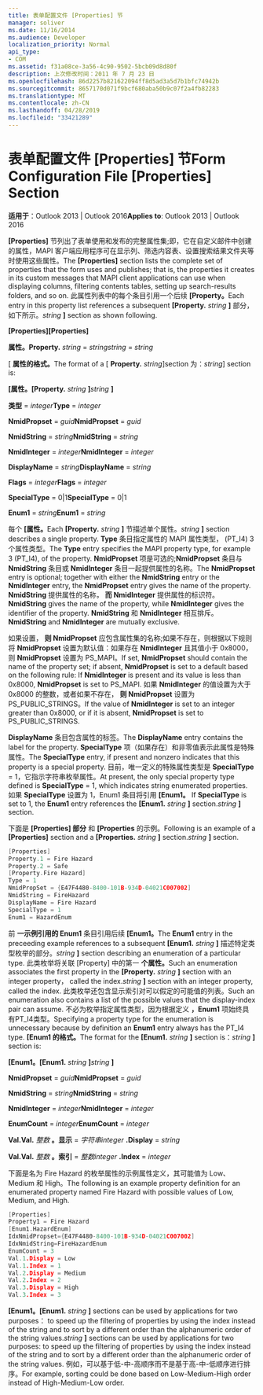 ```yaml
---
title: 表单配置文件 [Properties] 节
manager: soliver
ms.date: 11/16/2014
ms.audience: Developer
localization_priority: Normal
api_type:
- COM
ms.assetid: f31a08ce-3a56-4c90-9502-5bcb09d8d80f
description: 上次修改时间：2011 年 7 月 23 日
ms.openlocfilehash: 86d2257b821622094ff8d5ad3a5d7b1bfc74942b
ms.sourcegitcommit: 8657170d071f9bcf680aba50b9c07f2a4fb82283
ms.translationtype: MT
ms.contentlocale: zh-CN
ms.lasthandoff: 04/28/2019
ms.locfileid: "33421289"
---
```

# <a name="form-configuration-file-properties-section"></a><span data-ttu-id="f959a-103">表单配置文件 [Properties] 节</span><span class="sxs-lookup"><span data-stu-id="f959a-103">Form Configuration File [Properties] Section</span></span>

  
  
<span data-ttu-id="f959a-104">**适用于**：Outlook 2013 | Outlook 2016</span><span class="sxs-lookup"><span data-stu-id="f959a-104">**Applies to**: Outlook 2013 | Outlook 2016</span></span> 
  
<span data-ttu-id="f959a-105">**[Properties]** 节列出了表单使用和发布的完整属性集;即，它在自定义邮件中创建的属性，MAPI 客户端应用程序可在显示列、筛选内容表、设置搜索结果文件夹等时使用这些属性。</span><span class="sxs-lookup"><span data-stu-id="f959a-105">The **[Properties]** section lists the complete set of properties that the form uses and publishes; that is, the properties it creates in its custom messages that MAPI client applications can use when displaying columns, filtering contents tables, setting up search-results folders, and so on.</span></span> <span data-ttu-id="f959a-106">此属性列表中的每个条目引用一个后续 **[Property。**</span><span class="sxs-lookup"><span data-stu-id="f959a-106">Each entry in this property list references a subsequent **[Property.**</span></span> <span data-ttu-id="f959a-107">_string_ **]** 部分，如下所示。</span><span class="sxs-lookup"><span data-stu-id="f959a-107">_string_ **]** section as shown following.</span></span> 
  
 <span data-ttu-id="f959a-108">**[Properties]**</span><span class="sxs-lookup"><span data-stu-id="f959a-108">**[Properties]**</span></span>
  
 <span data-ttu-id="f959a-109">**属性。**</span><span class="sxs-lookup"><span data-stu-id="f959a-109">**Property.**</span></span> <span data-ttu-id="f959a-110">_string_  =  _string_</span><span class="sxs-lookup"><span data-stu-id="f959a-110">_string_ =  _string_</span></span>
  
<span data-ttu-id="f959a-111">[ **属性的格式。**</span><span class="sxs-lookup"><span data-stu-id="f959a-111">The format of a [ **Property.**</span></span> <span data-ttu-id="f959a-112">_string_]section 为：</span><span class="sxs-lookup"><span data-stu-id="f959a-112">_string_] section is:</span></span> 
  
 <span data-ttu-id="f959a-113">**[属性。**</span><span class="sxs-lookup"><span data-stu-id="f959a-113">**[Property.**</span></span> <span data-ttu-id="f959a-114">_string_ **]**</span><span class="sxs-lookup"><span data-stu-id="f959a-114">_string_ **]**</span></span>
  
 <span data-ttu-id="f959a-115">**类型**  =  _integer_</span><span class="sxs-lookup"><span data-stu-id="f959a-115">**Type** =  _integer_</span></span>
  
 <span data-ttu-id="f959a-116">**NmidPropset**  =  _guid_</span><span class="sxs-lookup"><span data-stu-id="f959a-116">**NmidPropset** =  _guid_</span></span>
  
 <span data-ttu-id="f959a-117">**NmidString**  =  _string_</span><span class="sxs-lookup"><span data-stu-id="f959a-117">**NmidString** =  _string_</span></span>
  
 <span data-ttu-id="f959a-118">**NmidInteger**  =  _integer_</span><span class="sxs-lookup"><span data-stu-id="f959a-118">**NmidInteger** =  _integer_</span></span>
  
 <span data-ttu-id="f959a-119">**DisplayName**  =  _string_</span><span class="sxs-lookup"><span data-stu-id="f959a-119">**DisplayName** =  _string_</span></span>
  
 <span data-ttu-id="f959a-120">**Flags**  =  _integer_</span><span class="sxs-lookup"><span data-stu-id="f959a-120">**Flags** =  _integer_</span></span>
  
 <span data-ttu-id="f959a-121">**SpecialType** = 0|1</span><span class="sxs-lookup"><span data-stu-id="f959a-121">**SpecialType** = 0|1</span></span> 
  
 <span data-ttu-id="f959a-122">**Enum1**  =  _string_</span><span class="sxs-lookup"><span data-stu-id="f959a-122">**Enum1** =  _string_</span></span>
  
<span data-ttu-id="f959a-123">每个 **[属性。**</span><span class="sxs-lookup"><span data-stu-id="f959a-123">Each **[Property.**</span></span> <span data-ttu-id="f959a-124">_string_ **]** 节描述单个属性。</span><span class="sxs-lookup"><span data-stu-id="f959a-124">_string_ **]** section describes a single property.</span></span> <span data-ttu-id="f959a-125">**Type** 条目指定属性的 MAPI 属性类型， (PT_I4) 3 个属性类型。</span><span class="sxs-lookup"><span data-stu-id="f959a-125">The **Type** entry specifies the MAPI property type, for example 3 (PT_I4), of the property.</span></span> <span data-ttu-id="f959a-126">**NmidPropset** 项是可选的;**NmidPropset** 条目与 **NmidString** 条目或 **NmidInteger** 条目一起提供属性的名称。</span><span class="sxs-lookup"><span data-stu-id="f959a-126">The **NmidPropset** entry is optional; together with either the **NmidString** entry or the **NmidInteger** entry, the **NmidPropset** entry gives the name of the property.</span></span> <span data-ttu-id="f959a-127">**NmidString** 提供属性的名称， **而 NmidInteger** 提供属性的标识符。</span><span class="sxs-lookup"><span data-stu-id="f959a-127">**NmidString** gives the name of the property, while **NmidInteger** gives the identifier of the property.</span></span> <span data-ttu-id="f959a-128">**NmidString** 和 **NmidInteger** 相互排斥。</span><span class="sxs-lookup"><span data-stu-id="f959a-128">**NmidString** and **NmidInteger** are mutually exclusive.</span></span> 
  
<span data-ttu-id="f959a-129">如果设置， **则 NmidPropset** 应包含属性集的名称;如果不存在，则根据以下规则将 **NmidPropset** 设置为默认值：如果存在 **NmidInteger** 且其值小于 0x8000，则 **NmidPropset** 设置为 PS_MAPI。</span><span class="sxs-lookup"><span data-stu-id="f959a-129">If set, **NmidPropset** should contain the name of the property set; if absent, **NmidPropset** is set to a default based on the following rule: If **NmidInteger** is present and its value is less than 0x8000, **NmidPropset** is set to PS_MAPI.</span></span> <span data-ttu-id="f959a-130">如果 **NmidInteger** 的值设置为大于 0x8000 的整数，或者如果不存在， **则 NmidPropset** 设置为 PS_PUBLIC_STRINGS。</span><span class="sxs-lookup"><span data-stu-id="f959a-130">If the value of **NmidInteger** is set to an integer greater than 0x8000, or if it is absent, **NmidPropset** is set to PS_PUBLIC_STRINGS.</span></span> 
  
<span data-ttu-id="f959a-131">**DisplayName** 条目包含属性的标签。</span><span class="sxs-lookup"><span data-stu-id="f959a-131">The **DisplayName** entry contains the label for the property.</span></span> <span data-ttu-id="f959a-132">**SpecialType** 项（如果存在）和非零值表示此属性是特殊属性。</span><span class="sxs-lookup"><span data-stu-id="f959a-132">The **SpecialType** entry, if present and nonzero indicates that this property is a special property.</span></span> <span data-ttu-id="f959a-133">目前，唯一定义的特殊属性类型是 **SpecialType** = 1，它指示字符串枚举属性。</span><span class="sxs-lookup"><span data-stu-id="f959a-133">At present, the only special property type defined is **SpecialType** = 1, which indicates string enumerated properties.</span></span> <span data-ttu-id="f959a-134">如果 **SpecialType** 设置为 1，Enum1 条目将引用 **[Enum1。** </span><span class="sxs-lookup"><span data-stu-id="f959a-134">If **SpecialType** is set to 1, the **Enum1** entry references the **[Enum1.**</span></span> <span data-ttu-id="f959a-135">_string_ **]** section.</span><span class="sxs-lookup"><span data-stu-id="f959a-135">_string_ **]** section.</span></span> 
  
<span data-ttu-id="f959a-136">下面是 **[Properties] 部分** 和 **[Properties** 的示例。</span><span class="sxs-lookup"><span data-stu-id="f959a-136">Following is an example of a **[Properties]** section and a **[Properties.**</span></span> <span data-ttu-id="f959a-137">_string_ **]** section.</span><span class="sxs-lookup"><span data-stu-id="f959a-137">_string_ **]** section.</span></span> 
  
```cpp
[Properties]
Property.1 = Fire Hazard
Property.2 = Safe
[Property.Fire Hazard]
Type = 1
NmidPropSet = {E47F4480-8400-101B-934D-04021C007002]
NmidString = FireHazard
DisplayName = Fire Hazard
SpecialType = 1
Enum1 = HazardEnum

```

<span data-ttu-id="f959a-138">前 **一示例引用的 Enum1** 条目引用后续 **[Enum1。**</span><span class="sxs-lookup"><span data-stu-id="f959a-138">The **Enum1** entry in the preceeding example references to a subsequent **[Enum1.**</span></span> <span data-ttu-id="f959a-139">_string_ **]** 描述特定类型枚举的部分。</span><span class="sxs-lookup"><span data-stu-id="f959a-139">_string_ **]** section describing an enumeration of a particular type.</span></span> <span data-ttu-id="f959a-140">此类枚举将关联 [Property] 中的第一 **个属性。**</span><span class="sxs-lookup"><span data-stu-id="f959a-140">Such an enumeration associates the first property in the **[Property.**</span></span> <span data-ttu-id="f959a-141">_string_ **]** section with an integer property， called the index.</span><span class="sxs-lookup"><span data-stu-id="f959a-141">_string_ **]** section with an integer property, called the index.</span></span> <span data-ttu-id="f959a-142">此类枚举还包含显示索引对可以假定的可能值的列表。</span><span class="sxs-lookup"><span data-stu-id="f959a-142">Such an enumeration also contains a list of the possible values that the display-index pair can assume.</span></span> <span data-ttu-id="f959a-143">不必为枚举指定属性类型，因为根据定义 **，Enum1** 项始终具有PT_I4类型。</span><span class="sxs-lookup"><span data-stu-id="f959a-143">Specifying a property type for the enumeration is unnecessary because by definition an **Enum1** entry always has the PT_I4 type.</span></span> <span data-ttu-id="f959a-144">**[Enum1 的格式。**</span><span class="sxs-lookup"><span data-stu-id="f959a-144">The format for the **[Enum1.**</span></span> <span data-ttu-id="f959a-145">_string_ **]** section is：</span><span class="sxs-lookup"><span data-stu-id="f959a-145">_string_ **]** section is:</span></span> 
  
 <span data-ttu-id="f959a-146">**[Enum1。**</span><span class="sxs-lookup"><span data-stu-id="f959a-146">**[Enum1.**</span></span> <span data-ttu-id="f959a-147">_string_ **]**</span><span class="sxs-lookup"><span data-stu-id="f959a-147">_string_ **]**</span></span>
  
 <span data-ttu-id="f959a-148">**NmidPropset**  =  _guid_</span><span class="sxs-lookup"><span data-stu-id="f959a-148">**NmidPropset** =  _guid_</span></span>
  
 <span data-ttu-id="f959a-149">**NmidString**  =  _string_</span><span class="sxs-lookup"><span data-stu-id="f959a-149">**NmidString** =  _string_</span></span>
  
 <span data-ttu-id="f959a-150">**NmidInteger**  =  _integer_</span><span class="sxs-lookup"><span data-stu-id="f959a-150">**NmidInteger** =  _integer_</span></span>
  
 <span data-ttu-id="f959a-151">**EnumCount**  =  _integer_</span><span class="sxs-lookup"><span data-stu-id="f959a-151">**EnumCount** =  _integer_</span></span>
  
 <span data-ttu-id="f959a-152">**Val.**</span><span class="sxs-lookup"><span data-stu-id="f959a-152">**Val.**</span></span> <span data-ttu-id="f959a-153">_整数_ **。显示**  =   _字符串_</span><span class="sxs-lookup"><span data-stu-id="f959a-153">_integer_ **.Display** =  _string_</span></span>
  
 <span data-ttu-id="f959a-154">**Val.**</span><span class="sxs-lookup"><span data-stu-id="f959a-154">**Val.**</span></span> <span data-ttu-id="f959a-155">_整数_ **。索引**  =   _整数_</span><span class="sxs-lookup"><span data-stu-id="f959a-155">_integer_ **.Index** =  _integer_</span></span>
  
<span data-ttu-id="f959a-156">下面是名为 Fire Hazard 的枚举属性的示例属性定义，其可能值为 Low、Medium 和 High。</span><span class="sxs-lookup"><span data-stu-id="f959a-156">The following is an example property definition for an enumerated property named Fire Hazard with possible values of Low, Medium, and High.</span></span>
  
```cpp
[Properties]
Property1 = Fire Hazard
[Enum1.HazardEnum]
IdxNmidPropset={E47F4480-8400-101B-934D-04021C007002]
IdxNmidString=FireHazardEnum
EnumCount = 3
Val.1.Display = Low
Val.1.Index = 1
Val.2.Display = Medium
Val.2.Index = 2
Val.3.Display = High
Val.3.Index = 3

```

 <span data-ttu-id="f959a-157">**[Enum1。**</span><span class="sxs-lookup"><span data-stu-id="f959a-157">**[Enum1.**</span></span> <span data-ttu-id="f959a-158">_string_ **]** sections can be used by applications for two purposes： to speed up the filtering of properties by using the index instead of the string and to sort by a different order than the alphanumeric order of the string values.</span><span class="sxs-lookup"><span data-stu-id="f959a-158">_string_ **]** sections can be used by applications for two purposes: to speed up the filtering of properties by using the index instead of the string and to sort by a different order than the alphanumeric order of the string values.</span></span> <span data-ttu-id="f959a-159">例如，可以基于低-中-高顺序而不是基于高-中-低顺序进行排序。</span><span class="sxs-lookup"><span data-stu-id="f959a-159">For example, sorting could be done based on Low-Medium-High order instead of High-Medium-Low order.</span></span> 
  

